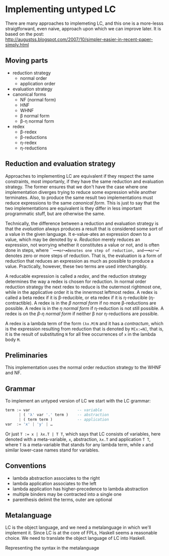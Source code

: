 # Implementing untyped LC

There are many approaches to implemeting LC, and this one is a more-lesss straigtforward, even naive, approach upon which we can improve later. It is based on the post:    
http://augustss.blogspot.com/2007/10/simpler-easier-in-recent-paper-simply.html

## Moving parts

- reduction strategy
  - normal order
  - application order
- evaluation strategy
- canonical forms
  - NF (normal form)
  - HNF
  - WHNF
  - β normal form
  - β-η normal form
- redex
  - β-redex
  - β-reductions
  - η-redex
  - η-reductions


## Reduction and evaluation strategy

Approaches to implementing LC are equivalent if they respect the same constraints, most importanly, if they have the same reduction and evaluation strategy. The former ensures that we don't have the case where one implementation diverges trying to reduce some expression while another terminates. Also, to produce the same result two implementations must reduce expressions to the same *canonical form*. This is just to say that the two implementations are equivalent is they differ in less important programmatic stuff, but are otherwise the same.

Technically, the difference between a reduction and evaluation strategy is that the *evaluation* always produces a result that is considered some sort of a value in the given language. It e-value-ates an expression down to a value, which may be denoted by `⟱`. *Reduction* merely reduces an expression, not worrying whether it constitutes a value or not, and is often done in steps, where ``⟿` or `↝` denotes one step of reduction, and `⟿*` or `↝*` denotes zero or more steps of reduction. That is, the evaluation is a form of reduction that reduces an expression as much as possible to produce a value. Practically, however, these two terms are used interchangibly.

A reducable expression is called a *redex*, and the reduction strategy determines the way a redex is chosen for reduction. In normal order reduction strategy the next redex to reduce is the outermost rightmost one, while in the applicative order it is the innermost leftmost redex. A redex is called a beta redex if it is β-reducible, or eta redex if it is η-reducible (η-contractible). A redex is in the *β normal form* if no more β-reductions are possible. A redex is in the *η normal form* if η-reduction is not still possible. A redex is on the *β-η normal form* if neither β nor η-reductions are possible.

A redex is a lambda term of the form `(λx.M)N` and it has a *contractum*, which is the expression resulting from reduction that is denoted by `M[x:=N]`, that is, it is the result of substituting `N` for all free occurrences of `x` in the lambda body `M`.



## Preliminaries

This implementation uses the normal order reduction strategy to the WHNF and NF.

## Grammar

To implement an untyped version of LC we start with the LC grammar:

```hs bnf
term := var                     -- variable
      | ( 'λ' var '.' term )    -- abstraction
      | ( term term )           -- application
var  := 'x' | 'y' | …
```

Or just `T := x | λx.T | T T`, which says that LC consists of variables, here denoted with a meta-variable, `x`, abstraction, `λx.T` and application `T T`, where `T` is a meta-variable that stands for any lambda term, while `x` and similar lower-case names stand for variables.

## Conventions

- lambda abstraction associates to the right
- lambda application associates to the left
- lambda application has higher-precedence to lambda abstraction
- multiple binders may be contracted into a single one
- parenthesis delimit the terms, outer are optional

## Metalanguage

LC is the object language, and we need a metalanguage in which we'll implement it. Since LC is at the core of FPLs, Haskell seems a reasonable choice. We need to translate the object language of LC into Haskell.

Representing the syntax in the metalanguage
